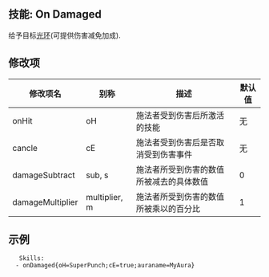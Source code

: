 技能: On Damaged
--------------------------

给予目标[光环](技能/列表/Aura)(可提供伤害减免加成).

修改项
----------

| 修改项名 | 别称    | 描述                                                                                                    | 默认值 |
|-----------|------------|----------------------------------------------------------------------------------------------------------------|---------------|
| onHit | oH | 施法者受到伤害后所激活的技能 | 无 |
| cancle | cE | 施法者受到伤害后是否取消受到伤害事件 | 无 |
| damageSubtract | sub, s | 施法者所受到伤害的数值所被减去的具体数值 | 0 |
| damageMultiplier | multiplier, m | 施法者所受到伤害的数值所被乘以的百分比 | 1 |

示例
--------

       Skills:
      - onDamaged{oH=SuperPunch;cE=true;auraname=MyAura}
